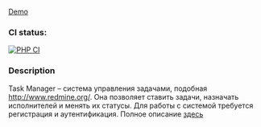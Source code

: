 [Demo](https://shrouded-sierra-87295.herokuapp.com/)

### CI status:
[![PHP CI](https://github.com/infl4me/php-project-lvl4/actions/workflows/php-ci.yml/badge.svg)](https://github.com/infl4me/php-project-lvl4/actions/workflows/php-ci.yml)

### Description
Task Manager – система управления задачами, подобная http://www.redmine.org/. Она позволяет ставить задачи, назначать исполнителей и менять их статусы. Для работы с системой требуется регистрация и аутентификация. Полное описание [здесь](https://ru.hexlet.io/programs/php/projects/57)
